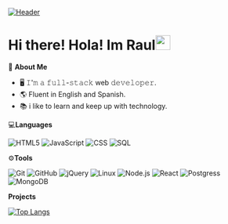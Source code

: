 [![Header](https://raw.githubusercontent.com/MartinHeinz/<OWNER>/<OWNER>/readme_header.png "Header")](https://some-url.dev/)

# Hi there! Hola! Im Raul<img src="https://raw.githubusercontent.com/MartinHeinz/MartinHeinz/master/wave.gif" width="30px">

  📖 **About Me**

   - 🖥 𝙸'𝚖 𝚊 𝚏𝚞𝚕𝚕-𝚜𝚝𝚊𝚌𝚔 web 𝚍𝚎𝚟𝚎𝚕𝚘𝚙𝚎𝚛.
   - 🌎 Fluent in English and Spanish.
   - 📚 i like to learn and keep up with technology.


💻**Languages**

![HTML5](https://img.shields.io/badge/-HTML5-000000?style=flat&logo=HTML5)
![JavaScript](https://img.shields.io/badge/-JavaScript-000000?style=flat&logo=javascript)
![CSS](https://img.shields.io/badge/-CSS-000000?style=flat&logo=CSS3)
![SQL](https://img.shields.io/badge/-SQL-000000?style=flat&logo=MySQL)

⚙️**Tools**

![Git](https://img.shields.io/badge/-Git-000000?style=flat&logo=git&logoColor=F05032)
![GitHub](https://img.shields.io/badge/-GitHub-000000?style=flat&logo=github&logoColor=FFFFFF)
![jQuery](https://img.shields.io/badge/-jQuery-000000?style=flat&logo=jQuery&logoColor=0769AD)
![Linux](https://img.shields.io/badge/-Linux-000000?style=flat&logo=linux&logoColor=FCC624)
![Node.js](https://img.shields.io/badge/-Node.js-000000?style=flat&logo=node.js&logoColor=339933)
![React](https://img.shields.io/badge/-React-000000?style=flat&logo=React&logoColor=61DAFB)
![Postgress](https://img.shields.io/badge/-PostgreSQL-000000?style=flat&logo=PostGreSQL&logoColor=336791)
![MongoDB](https://img.shields.io/badge/-MongoDB-000000?style=flat&logo=MongoDB&logoColor=47A248)

**Projects**



[![Top Langs](https://github-readme-stats.vercel.app/api/top-langs/?username=raulsdev&layout=compact&show_icons=true&theme=highcontrast)](https://github.com/anuraghazra/github-readme-stats)

<!--
**RaulSdev/RaulSdev** is a ✨ _special_ ✨ repository because its `README.md` (this file) appears on your GitHub profile.

Here are some ideas to get you started:

- 🔭 I’m currently working on ...
- 🌱 I’m currently learning ...
- 👯 I’m looking to collaborate on ...
- 🤔 I’m looking for help with ...
- 💬 Ask me about ...
- 📫 How to reach me: ...
- 😄 Pronouns: ...
- ⚡ Fun fact: ...
-->
